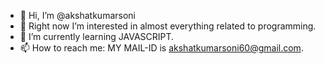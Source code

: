 - 👋 Hi, I’m @akshatkumarsoni
- 👀 Right now I’m interested in almost everything related to programming.
- 🌱 I’m currently learning JAVASCRIPT.
- 📫 How to reach me: MY MAIL-ID is akshatkumarsoni60@gmail.com.

<!---
akshatkumarsoni/akshatkumarsoni is a ✨ special ✨ repository because its `README.md` (this file) appears on your GitHub profile.
You can click the Preview link to take a look at your changes.
--->
